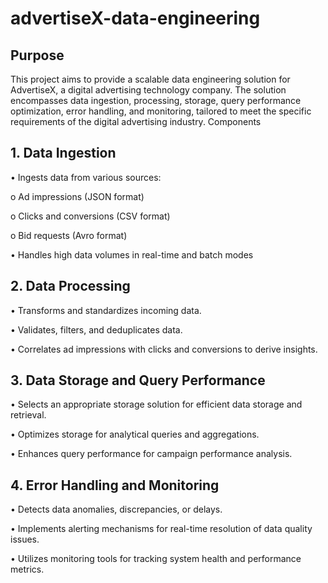 # advertiseX-data-engineering
## Purpose

This project aims to provide a scalable data engineering solution for AdvertiseX, a digital advertising technology company. The solution encompasses data ingestion, processing, storage, query performance optimization, error handling, and monitoring, tailored to meet the specific requirements of the digital advertising industry.
Components

## 1. Data Ingestion

•	Ingests data from various sources:

o	Ad impressions (JSON format)

o	Clicks and conversions (CSV format)

o	Bid requests (Avro format)




•	Handles high data volumes in real-time and batch modes

## 2. Data Processing

•	Transforms and standardizes incoming data.

•	Validates, filters, and deduplicates data.

•	Correlates ad impressions with clicks and conversions to derive insights.

## 3. Data Storage and Query Performance

•	Selects an appropriate storage solution for efficient data storage and retrieval.

•	Optimizes storage for analytical queries and aggregations.

•	Enhances query performance for campaign performance analysis.

## 4. Error Handling and Monitoring
•	Detects data anomalies, discrepancies, or delays.

•	Implements alerting mechanisms for real-time resolution of data quality issues.

•	Utilizes monitoring tools for tracking system health and performance metrics.
